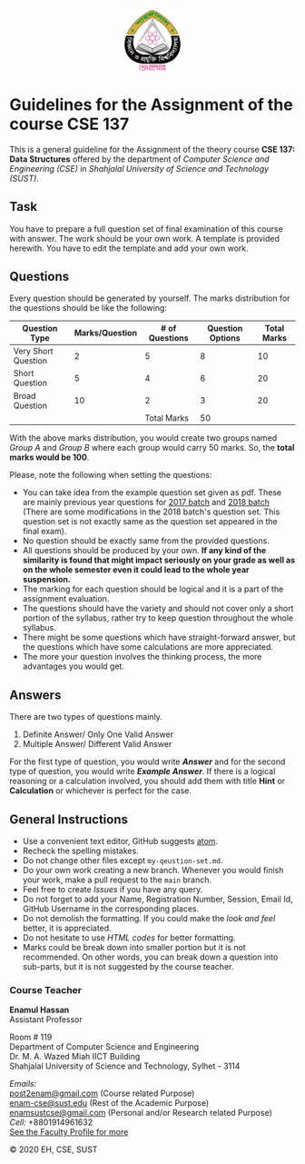 [//]: # (This is a template used for doing the assignment of a course offered in
first semester in SUST. It is mainly for the session 2019-20, but can go
further. If you like this or want to use, feel free to drop your lines to then
author. Thank you.)
<div align="center"><img src="sust-logo.png" width="100"></div>

Guidelines for the Assignment of the course CSE 137
===================================================
This is a general guideline for the Assignment of the theory course **CSE 137:
Data Structures** offered by the department of *Computer Science
and Engineering (CSE)* in *Shahjalal University of Science and Technology
(SUST)*.

Task
----
You have to prepare a full question set of final examination of this course with
answer. The work should be your own work. A template is provided herewith. You
have to edit the template and add your own work.

Questions
---------
Every question should be generated by yourself. The marks distribution for the
questions should be like the following:

Question Type| Marks/Question| # of Questions| Question Options| Total Marks
-------------|---------------|---------------|-----------------|------------
Very Short Question| 2| 5| 8| 10
Short Question| 5| 4| 6| 20
Broad Question| 10| 2| 3| 20
| | | Total Marks| 50

With the above marks distribution, you would create two groups named *Group A*
and *Group B* where each group would carry 50 marks. So, the **total marks would
be 100**.

Please, note the following when setting the questions:

- You can take idea from the example question set given as pdf. These are mainly
previous year questions for [2017 batch](ds-theory-final-question-2017.pdf) and
[2018 batch](ds-theory-final-question-2018-modified.pdf) (There are some modifications in the 2018 batch's question set. This question set is not exactly same as the question set appeared in the final exam).
- No question should be exactly same from the provided questions.
- All questions should be produced by your own. **If any kind of the similarity
is found that might impact seriously on your grade as well as on the whole
semester even it could lead to the whole year suspension.**
- The marking for each question should be logical and it is a part of the
assignment evaluation.
- The questions should have the variety and should not cover only a short
portion of the syllabus, rather try to keep question throughout the whole
syllabus.
- There might be some questions which have straight-forward answer, but the
questions which have some calculations are more appreciated.
- The more your question involves the thinking process, the more advantages
you would get.

Answers
-------
There are two types of questions mainly.
1. Definite Answer/ Only One Valid Answer
2. Multiple Answer/ Different Valid Answer

For the first type of question, you would write ***Answer*** and for the second
type of question, you would write ***Example Answer***. If there is a logical
reasoning or a calculation involved, you should add them with title **Hint** or
**Calculation** or whichever is perfect for the case.

General Instructions
--------------------
- Use a convenient text editor, GitHub suggests [atom](https://atom.io/).
- Recheck the spelling mistakes.
- Do not change other files except `my-qeustion-set.md`.
- Do your own work creating a new branch. Whenever you would finish your work,
make a pull request to the `main` branch.
- Feel free to create *Issues* if you have any query.
- Do not forget to add your Name, Registration Number, Session, Email Id,
GitHub Username in the corresponding places.
- Do not demolish the formatting. If you could make the *look and feel* better,
it is appreciated.
- Do not hesitate to use *HTML codes* for better formatting.
- Marks could be break down into smaller portion but it is not recommended. On
other words, you can break down a question into sub-parts, but it is not
suggested by the course teacher.

### Course Teacher
**Enamul Hassan**             
Assistant Professor         

Room # 119           
Department of Computer Science and Engineering             
Dr. M. A. Wazed Miah IICT Building               
Shahjalal University of Science and Technology, Sylhet - 3114

*Emails:*     
post2enam@gmail.com (Course related Purpose)              
enam-cse@sust.edu (Rest of the Academic Purpose)             
enamsustcse@gmail.com (Personal and/or Research related Purpose)            
*Cell:* +8801914961632               
[See the Faculty Profile for more](https://www.sust.edu/d/cse/faculty-profile-detail/590)

&copy; 2020 EH, CSE, SUST
